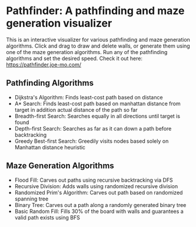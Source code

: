 # Pathfinder: A pathfinding and maze generation visualizer

This is an interactive visualizer for various pathfinding and maze generation
algorithms. Click and drag to draw and delete walls, or generate them using one
of the maze generation algorithms. Run any of the pathfinding algorithms and set
the desired speed. Check it out here: https://pathfinder.joe-mo.com/

## Pathfinding Algorithms

- Dijkstra's Algorithm: Finds least-cost path based on distance
- A\* Search: Finds least-cost path based on manhattan distance from target in
  addition actual distance of the path so far
- Breadth-first Search: Searches equally in all directions until target is found
- Depth-first Search: Searches as far as it can down a path before backtracking
- Greedy Best-first Search: Greedily visits nodes based solely on Manhattan
  distance heuristic

## Maze Generation Algorithms

- Flood Fill: Carves out paths using recursive backtracking via DFS
- Recursive Division: Adds walls using randomized recursive division
- Randomized Prim's Algorithm: Carves out path based on randomized spanning tree
- Binary Tree: Carves out a path along a randomly generated binary tree
- Basic Random Fill: Fills 30% of the board with walls and guarantees a valid
  path exists using BFS
